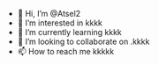 - 👋 Hi, I’m @Atsel2
- 👀 I’m interested in kkkk
- 🌱 I’m currently learning kkkk
- 💞️ I’m looking to collaborate on .kkkk
- 📫 How to reach me kkkkk

<!---
Atsel2/Atsel2 is a ✨ special ✨ repository because its `README.md` (this file) appears on your GitHub profile.
You can click the Preview link to take a look at your changes.
--->
